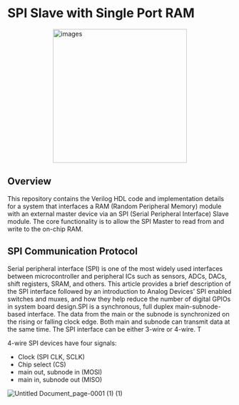 # SPI Slave with Single Port RAM

<img class="center" src="https://github.com/user-attachments/assets/7f525bb0-0297-4761-89ac-abb6bc53e180" alt="images" width="300" height="300" style="display: block; margin: 0 auto;">

## Overview 

This repository contains the Verilog HDL code and implementation details for a system that interfaces a RAM (Random Peripheral Memory) module with an external master device via an
SPI (Serial Peripheral Interface) Slave module. The core functionality is to allow the SPI Master to read from and write to the on-chip RAM.

## SPI Communication Protocol
Serial peripheral interface (SPI) is one of the most widely used interfaces between microcontroller and peripheral ICs such as sensors, ADCs, DACs, shift registers, SRAM, and others. This article provides a brief description of the SPI interface followed by an introduction to Analog Devices’ SPI enabled switches and muxes, and how they help reduce the number of digital GPIOs in system board design.SPI is a synchronous, full duplex main-subnode-based interface. The data from the main or the subnode is synchronized on the rising or falling clock edge. Both main and subnode can transmit data at the same time. The SPI interface can be either 3-wire or 4-wire. T

4-wire SPI devices have four signals:

- Clock (SPI CLK, SCLK)
- Chip select (CS)
- main out, subnode in (MOSI)
- main in, subnode out (MISO)

![Untitled Document_page-0001 (1) (1)](https://github.com/user-attachments/assets/f1af38d3-a52d-4917-b623-b3c29918c631)





